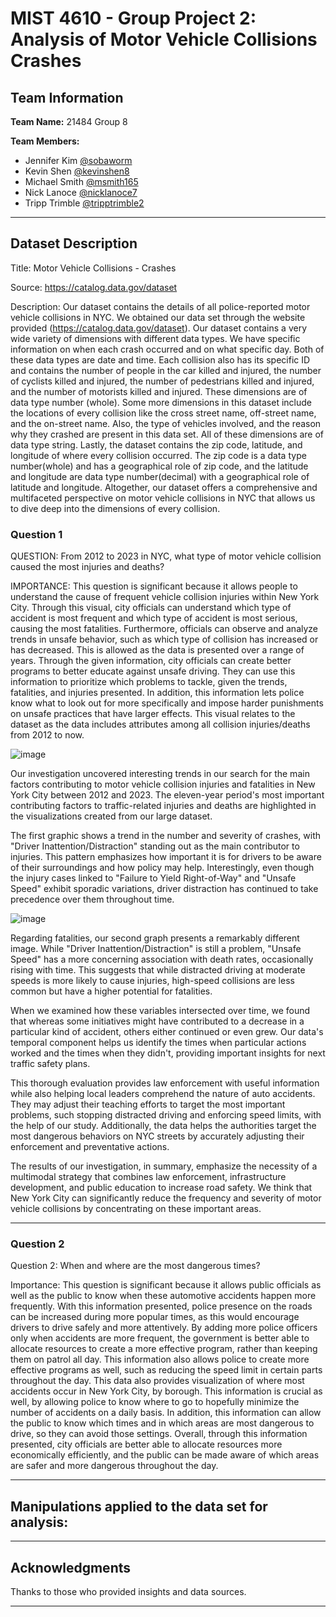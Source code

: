 # MIST 4610 - Group Project 2: Analysis of Motor Vehicle Collisions Crashes 

## Team Information
**Team Name:** 21484 Group 8

**Team Members:**
- Jennifer Kim [@sobaworm](https://github.com/sobaworm)
- Kevin Shen [@kevinshen8](https://github.com/kevinshen8)
- Michael Smith [@msmith165](https://github.com/msmith165)
- Nick Lanoce [@nicklanoce7](https://github.com/Nicklanoce7)
- Tripp Trimble [@tripptrimble2](https://github.com/tripptrimble2)

---

## Dataset Description

Title: Motor Vehicle Collisions - Crashes

Source: https://catalog.data.gov/dataset

Description:
Our dataset contains the details of all police-reported motor vehicle collisions in NYC. We obtained our data set through the website provided (https://catalog.data.gov/dataset). Our dataset contains a very wide variety of dimensions with different data types. We have specific information on when each crash occurred and on what specific day. Both of these data types are date and time. Each collision also has its specific ID and contains the number of people in the car killed and injured, the number of cyclists killed and injured, the number of pedestrians killed and injured, and the number of motorists killed and injured. These dimensions are of data type number (whole). Some more dimensions in this dataset include the locations of every collision like the cross street name, off-street name, and the on-street name. Also, the type of vehicles involved, and the reason why they crashed are present in this data set. All of these dimensions are of data type string. Lastly, the dataset contains the zip code, latitude, and longitude of where every collision occurred. The zip code is a data type number(whole) and has a geographical role of zip code, and the latitude and longitude are data type number(decimal) with a geographical role of latitude and longitude. Altogether, our dataset offers a comprehensive and multifaceted perspective on motor vehicle collisions in NYC that allows us to dive deep into the dimensions of every collision. 


### Question 1

QUESTION: From 2012 to 2023 in NYC, what type of motor vehicle collision caused the most injuries and deaths?

IMPORTANCE: This question is significant because it allows people to understand the cause of frequent vehicle collision injuries within New York City. Through this visual, city officials can understand which type of accident is most frequent and which type of accident is most serious, causing the most fatalities. Furthermore, officials can observe and analyze trends in unsafe behavior, such as which type of collision has increased or has decreased. This is allowed as the data is presented over a range of years. Through the given information, city officials can create better programs to better educate against unsafe driving. They can use this information to prioritize which problems to tackle, given the trends, fatalities, and injuries presented. In addition, this information lets police know what to look out for more specifically and impose harder punishments on unsafe practices that have larger effects. This visual relates to the dataset as the data includes attributes among all collision injuries/deaths from 2012 to now.

![image](https://github.com/sobaworm/ToeWarmer/assets/164225733/27d07af9-bc42-49be-ae15-6a620b61f4c1)

Our investigation uncovered interesting trends in our search for the main factors contributing to motor vehicle collision injuries and fatalities in New York City between 2012 and 2023. The eleven-year period's most important contributing factors to traffic-related injuries and deaths are highlighted in the visualizations created from our large dataset.

The first graphic shows a trend in the number and severity of crashes, with "Driver Inattention/Distraction" standing out as the main contributor to injuries. This pattern emphasizes how important it is for drivers to be aware of their surroundings and how policy may help. Interestingly, even though the injury cases linked to "Failure to Yield Right-of-Way" and "Unsafe Speed" exhibit sporadic variations, driver distraction has continued to take precedence over them throughout time.

![image](https://github.com/sobaworm/ToeWarmer/assets/164225733/466ce6b3-9900-4bce-992a-b6bd69e5804b)

Regarding fatalities, our second graph presents a remarkably different image. While "Driver Inattention/Distraction" is still a problem, "Unsafe Speed" has a more concerning association with death rates, occasionally rising with time. This suggests that while distracted driving at moderate speeds is more likely to cause injuries, high-speed collisions are less common but have a higher potential for fatalities.

When we examined how these variables intersected over time, we found that whereas some initiatives might have contributed to a decrease in a particular kind of accident, others either continued or even grew. Our data's temporal component helps us identify the times when particular actions worked and the times when they didn't, providing important insights for next traffic safety plans.

This thorough evaluation provides law enforcement with useful information while also helping local leaders comprehend the nature of auto accidents. They may adjust their teaching efforts to target the most important problems, such stopping distracted driving and enforcing speed limits, with the help of our study. Additionally, the data helps the authorities target the most dangerous behaviors on NYC streets by accurately adjusting their enforcement and preventative actions.

The results of our investigation, in summary, emphasize the necessity of a multimodal strategy that combines law enforcement, infrastructure development, and public education to increase road safety. We think that New York City can significantly reduce the frequency and severity of motor vehicle collisions by concentrating on these important areas.

---

### Question 2
Question 2: When and where are the most dangerous times?

Importance: This question is significant because it allows public officials as well as the public to know when these automotive accidents happen more frequently. With this information presented, police presence on the roads can be increased during more popular times, as this would encourage drivers to drive safely and more attentively. By adding more police officers only when accidents are more frequent, the government is better able to allocate resources to create a more effective program, rather than keeping them on patrol all day. This information also allows police to create more effective programs as well, such as reducing the speed limit in certain parts throughout the day. This data also provides visualization of where most accidents occur in New York City, by borough. This information is crucial as well, by allowing police to know where to go to hopefully minimize the number of accidents on a daily basis. In addition, this information can allow the public to know which times and in which areas are most dangerous to drive, so they can avoid those settings. Overall, through this information presented, city officials are better able to allocate resources more economically efficiently, and the public can be made aware of which areas are safer and more dangerous throughout the day. 



---

## Manipulations applied to the data set for analysis:


---

## Acknowledgments
Thanks to those who provided insights and data sources.

---
